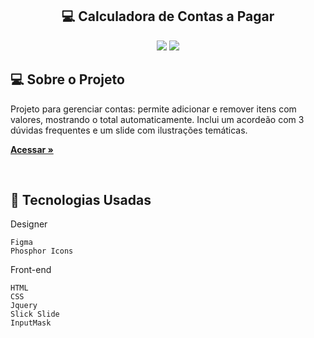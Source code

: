 <h2 align="center"> 💻 Calculadora de Contas a Pagar </h2> 

<p align="center">
  

  <img max-width="auto" height="auto"  src="https://github.com/user-attachments/assets/86d5d523-77a3-4856-a275-b49fa99803a2">
  <img max-width="auto" height="auto"  src="https://github.com/user-attachments/assets/fcb8c5a5-dc96-4526-ba74-1c34cc2260e7">
 
</p> 


## 💻  Sobre o Projeto

Projeto para gerenciar contas: permite adicionar e remover itens com valores, mostrando o total automaticamente. Inclui um acordeão com 3 dúvidas frequentes e um slide com ilustrações temáticas.
  
  
<a href="https://sara01romao.github.io/contacerta-jquery/" target="_blank"><strong>Acessar »</strong></a>


<br>


## :rocket: Tecnologias Usadas

Designer
```
Figma
Phosphor Icons

```

Front-end 
```
HTML
CSS
Jquery
Slick Slide
InputMask

```
